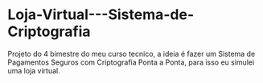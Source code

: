 # Loja-Virtual---Sistema-de-Criptografia
Projeto do 4 bimestre do meu curso tecnico, a ideia é fazer um Sistema de Pagamentos Seguros com Criptografia Ponta a Ponta, para isso eu simulei uma loja virtual.
